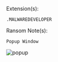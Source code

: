 Extension(s): 
```
.MALWAREDEVELOPER
```
Ransom Note(s): 
```
Popup Window
```
![popup](https://github.com/user-attachments/assets/76ee7f46-1660-4a6b-a607-a09e06e4f8ef)
